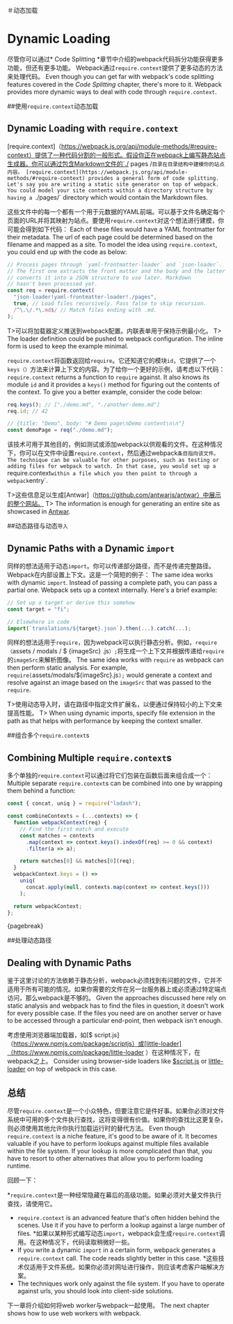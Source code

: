 ＃动态加载
# Dynamic Loading

尽管你可以通过* Code Splitting *章节中介绍的webpack代码拆分功能获得更多功能，但还有更多功能。 Webpack通过`require.context`提供了更多动态的方法来处理代码。
Even though you can get far with webpack's code splitting features covered in the *Code Splitting* chapter, there's more to it. Webpack provides more dynamic ways to deal with code through `require.context`.

##使用`require.context`动态加载
## Dynamic Loading with `require.context`

[require.context]（https://webpack.js.org/api/module-methods/#require-context）提供了一种代码分割的一般形式。假设你正在webpack上编写静态站点生成器。你可以通过包含Markdown文件的`./ pages /`目录在目录结构中建模你的站点内容。
[require.context](https://webpack.js.org/api/module-methods/#require-context) provides a general form of code splitting. Let's say you are writing a static site generator on top of webpack. You could model your site contents within a directory structure by having a `./pages/` directory which would contain the Markdown files.

这些文件中的每一个都有一个用于元数据的YAML前端。可以基于文件名确定每个页面的URL并将其映射为站点。要使用`require.context`对这个想法进行建模，你可能会得到如下代码：
Each of these files would have a YAML frontmatter for their metadata. The url of each page could be determined based on the filename and mapped as a site. To model the idea using `require.context`, you could end up with the code as below:

```javascript
// Process pages through `yaml-frontmatter-loader` and `json-loader`.
// The first one extracts the front matter and the body and the latter
// converts it into a JSON structure to use later. Markdown
// hasn't been processed yet.
const req = require.context(
  "json-loader!yaml-frontmatter-loader!./pages",
  true, // Load files recursively. Pass false to skip recursion.
  /^\.\/.*\.md$/ // Match files ending with .md.
);
```

T>可以将加载器定义推送到webpack配置。内联表单用于保持示例最小化。
T> The loader definition could be pushed to webpack configuration. The inline form is used to keep the example minimal.

`require.context`将函数返回给`require`。它还知道它的模块`id`，它提供了一个`keys（）`方法来计算上下文的内容。为了给你一个更好的示例，请考虑以下代码：
`require.context` returns a function to `require` against. It also knows its module `id` and it provides a `keys()` method for figuring out the contents of the context. To give you a better example, consider the code below:

```javascript
req.keys(); // ["./demo.md", "./another-demo.md"]
req.id; // 42

// {title: "Demo", body: "# Demo page\nDemo content\n\n"}
const demoPage = req("./demo.md");
```

该技术可用于其他目的，例如测试或添加webpack以供观看的文件。在这种情况下，你可以在文件中设置`require.context`，然后通过webpack`条目指向该文件。
The technique can be valuable for other purposes, such as testing or adding files for webpack to watch. In that case, you would set up a `require.context` within a file which you then point to through a webpack `entry`.

T>这些信息足以生成[Antwar]（https://github.com/antwarjs/antwar）中展示的整个网站。
T> The information is enough for generating an entire site as showcased in [Antwar](https://github.com/antwarjs/antwar).

##动态路径与动态`导入`
## Dynamic Paths with a Dynamic `import`

同样的想法适用于动态`import`。你可以传递部分路径，而不是传递完整路径。 Webpack在内部设置上下文。这是一个简短的例子：
The same idea works with dynamic `import`. Instead of passing a complete path, you can pass a partial one. Webpack sets up a context internally. Here's a brief example:

```javascript
// Set up a target or derive this somehow
const target = "fi";

// Elsewhere in code
import(`translations/${target}.json`).then(...).catch(...);
```

同样的想法适用于`require`，因为webpack可以执行静态分析。例如，`require（`assets / modals / $ {imageSrc} .js`）;`将生成一个上下文并根据传递给`require`的`imageSrc`来解析图像。
The same idea works with `require` as webpack can then perform static analysis. For example, `require(`assets/modals/${imageSrc}.js`);` would generate a context and resolve against an image based on the `imageSrc` that was passed to the `require`.

T>使用动态导入时，请在路径中指定文件扩展名，以便通过保持较小的上下文来提高性能。
T> When using dynamic imports, specify file extension in the path as that helps with performance by keeping the context smaller.

##组合多个`require.context`s
## Combining Multiple `require.context`s

多个单独的`require.context`可以通过将它们包装在函数后面来组合成一个：
Multiple separate `require.context`s can be combined into one by wrapping them behind a function:

```javascript
const { concat, uniq } = require("lodash");

const combineContexts = (...contexts) => {
  function webpackContext(req) {
    // Find the first match and execute
    const matches = contexts
      .map(context => context.keys().indexOf(req) >= 0 && context)
      .filter(a => a);

    return matches[0] && matches[0](req);
  }
  webpackContext.keys = () =>
    uniq(
      concat.apply(null, contexts.map(context => context.keys()))
    );

  return webpackContext;
};
```

{pagebreak}

##处理动态路径
## Dealing with Dynamic Paths

鉴于这里讨论的方法依赖于静态分析，webpack必须找到有问题的文件，它并不适用于所有可能的情况。如果你需要的文件在另一台服务器上或必须通过特定端点访问，那么webpack是不够的。
Given the approaches discussed here rely on static analysis and webpack has to find the files in question, it doesn't work for every possible case. If the files you need are on another server or have to be accessed through a particular end-point, then webpack isn't enough.

考虑使用浏览器端加载器，如[$ script.js]（https://www.npmjs.com/package/scriptjs）或[little-loader]（https://www.npmjs.com/package/little-loader ）在这种情况下，在webpack之上。
Consider using browser-side loaders like [$script.js](https://www.npmjs.com/package/scriptjs) or [little-loader](https://www.npmjs.com/package/little-loader) on top of webpack in this case.

## 总结


尽管`require.context`是一个小众特色，但要注意它是件好事。如果你必须对文件系统中可用的多个文件执行查找，这将变得很有价值。如果你的查找比这更复杂，则必须使用其他允许你执行加载运行时的替代方法。
Even though `require.context` is a niche feature, it's good to be aware of it. It becomes valuable if you have to perform lookups against multiple files available within the file system. If your lookup is more complicated than that, you have to resort to other alternatives that allow you to perform loading runtime.

回顾一下：


*`require.context`是一种经常隐藏在幕后的高级功能。如果必须对大量文件执行查找，请使用它。
* `require.context` is an advanced feature that's often hidden behind the scenes. Use it if you have to perform a lookup against a large number of files.
*如果以某种形式编写动态`import`，webpack会生成`require.context`调用。在这种情况下，代码读取稍微好一些。
* If you write a dynamic `import` in a certain form, webpack generates a `require.context` call. The code reads slightly better in this case.
*这些技术仅适用于文件系统。如果你必须对网址进行操作，则应该考虑客户端解决方案。
* The techniques work only against the file system. If you have to operate against urls, you should look into client-side solutions.

下一章将介绍如何将web worker与webpack一起使用。
The next chapter shows how to use web workers with webpack.

